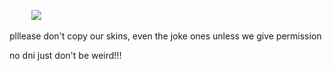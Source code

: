  ⠀ ⠀⠀![](https://i.postimg.cc/cLkfkTCY/Untitled1499-20250719131059.png)

plllease don't copy our skins, even the joke ones unless we give permission

no dni just don't be weird!!!
